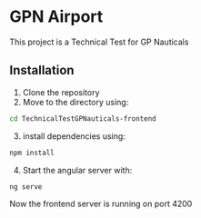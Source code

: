 
# GPN Airport

This project is a Technical Test for GP Nauticals


## Installation


1. Clone the repository
2. Move to the directory using:
```bash 
cd TechnicalTestGPNauticals-frontend
```

3. install dependencies using:

```bash 
npm install
```

4. Start the angular server with:
```
ng serve
```

Now the frontend server is running on port 4200
